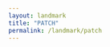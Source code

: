 ```yaml
---
layout: landmark
title: "PATCH"
permalink: /landmark/patch
---
```


<!-- Replace this with article content for PATCH -->

